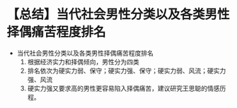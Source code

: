 # 【总结】当代社会男性分类以及各类男性择偶痛苦程度排名

-   当代社会男性分类以及各类男性择偶痛苦程度排名
    1.  根据经济实力和择偶倾向，男性分为四类
    2.  排名依次为硬实力弱、保守；硬实力强、保守；硬实力弱、风流；硬实力强、风流
    3.  硬实力强又要求高的男性更容易陷入择偶痛苦，建议研究王思聪的情感历程。